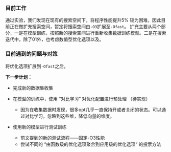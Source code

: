 ### 目前工作
通过实验，我们发现在现有的搜索空间下，将程序性能提升5% 较为困难，因此目前正在做扩充搜索空间，暂定将搜索空间由`-O3`扩展至`-Ofast`。 扩充主要从两个部分，一是在模型训练，按照新的搜索空间进行重新收集数据训练模型。二是在搜索迭代中，除了01外，也考虑数值型优化选项以及。

### 目前遇到的问题与对策
将优化选项扩展到`-Ofast`之后，

**下一步计划：**
* 完成新的数据集收集

* 在模型的训练中，使用 “对比学习” 对优化配置进行预处理 （待实现）
	* 因为在收集数据时发现，很多opt几乎一直保持开或者关闭的状态。可以通过对比学习，忽略到这些维，降低向量的维度。

* 使用新的模型进行测试训练
	* 前文提到的新的测试流程——固定-O3性能
	* 尝试不同的 “由函数级的优化选项聚合到应用级的优化选项“ 的投票方法